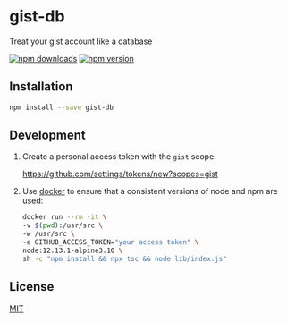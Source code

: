 # gist-db

Treat your gist account like a database

[![npm downloads](https://img.shields.io/npm/dm/gist-db.svg)](https://www.npmjs.com/package/gist-db)
[![npm version](https://img.shields.io/npm/v/gist-db.svg)](https://www.npmjs.com/package/gist-db)

## Installation

```sh
npm install --save gist-db
```

## Development

1.  Create a personal access token with the `gist` scope:

    https://github.com/settings/tokens/new?scopes=gist

2.  Use [docker](https://docs.docker.com/get-docker) to ensure that a consistent
    versions of node and npm are used:

    ```sh
    docker run --rm -it \
    -v $(pwd):/usr/src \
    -w /usr/src \
    -e GITHUB_ACCESS_TOKEN="your access token" \
    node:12.13.1-alpine3.10 \
    sh -c "npm install && npx tsc && node lib/index.js"
    ```

## License

[MIT](LICENSE)
